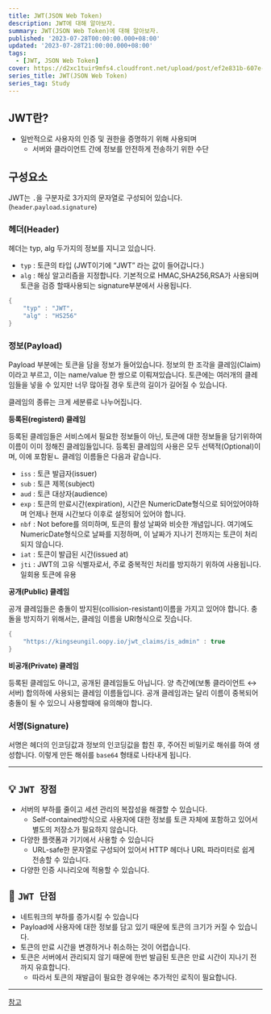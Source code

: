```yaml
---
title: JWT(JSON Web Token)
description: JWT에 대해 알아보자.
summary: JWT(JSON Web Token)에 대해 알아보자.
published: '2023-07-28T00:00:00.000+08:00'
updated: '2023-07-28T21:00:00.000+08:00'
tags:
  - [JWT, JSON Web Token]
cover: https://d2xc1tuir9mfs4.cloudfront.net/upload/post/ef2e831b-607e-435f-a053-820d7f9282e6.png
series_title: JWT(JSON Web Token)
series_tag: Study
---
```

## JWT란?

- 일반적으로 사용자의 인증 및 권한을 증명하기 위해 사용되며
  - 서버와 클라이언트 간에 정보를 안전하게 전송하기 위한 수단

## 구성요소

JWT는 `.`을 구분자로 3가지의 문자열로 구성되어 있습니다. (`header`.`payload`.`signature`)

### 헤더(Header)

헤더는 typ, alg 두가지의 정보를 지니고 있습니다.

- `typ` : 토큰의 타입 (JWT이기에 “JWT” 라는 값이 들어갑니다.)
- `alg` : 해싱 알고리즘을 지정합니다. 기본적으로 HMAC,SHA256,RSA가 사용되며 토큰을 검증 할때사용되는 signature부분에서 사용됩니다.

```java
{
	"typ" : "JWT",
	"alg" : "HS256"
}
```

### 정보(Payload)

Payload 부분에는 토큰을 담을 정보가 들어있습니다. 정보의 한 조각을 클레임(Claim)이라고 부르고, 이는 name/value 한 쌍으로 이뤄져있습니다. 토큰에는 여러개의 클레임들을 넣을 수 있지만 너무 많아질 경우 토큰의 길이가 길어질 수 있습니다.

클레임의 종류는 크게 세분류로 나누어집니다.

**등록된(registerd) 클레임**

등록된 클레임들은 서비스에서 필요한 정보들이 아닌, 토큰에 대한 정보들을 담기위하여 이름이 이미 정해진 클레임들입니다. 등록된 클레임의 사용은 모두 선택적(Optional)이며, 이에 포함됟ㄴ 클레임 이름들은 다음과 같습니다.

- `iss` : 토큰 발급자(issuer)
- `sub` : 토큰 제목(subject)
- `aud` : 토큰 대상자(audience)
- `exp` : 토큰의 만료시간(expiration), 시간은 NumericDate형식으로 되어있어야하며 언제나 현재 시간보다 이후로 설정되어 있어야 합니다.
- `nbf` : Not before를 의미하며, 토큰의 활성 날짜와 비슷한 개념입니다. 여기에도 NumericDate형식으로 날짜를 지정하며, 이 날짜가 지나기 전까지는 토큰이 처리되지 않습니다.
- `iat` : 토큰이 발급된 시간(issued at)
- `jti` : JWT의 고유 식별자로서, 주로 중복적인 처리를 방지하기 위하여 사용됩니다. 일회용 토큰에 유용

**공개(Public) 클레임**

공개 클레임들은 충돌이 방지된(collision-resistant)이름을 가지고 있어야 합니다. 충돌을 방지하기 위해서는, 클레임 이름을 URI형식으로 짓습니다.

```java
{
	"https://kingseungil.oopy.io/jwt_claims/is_admin" : true
}
```

**비공개(Private) 클레임**

등록된 클레임도 아니고, 공개된 클레임들도 아닙니다. 양 측간에(보통 클라이언트 ↔ 서버) 합의하에 사용되는 클레임 이름들입니다. 공개 클레임과는 달리 이름이 중복되어 충돌이 될 수 있으니 사용할때에 유의해야 합니다.

### 서명(Signature)

서명은 헤더의 인코딩값과 정보의 인코딩값을 합친 후, 주어진 비밀키로 해쉬를 하여 생성합니다. 이렇게 만든 해쉬를 `base64` 형태로 나타내게 됩니다.

---

## 💡 `JWT 장점`

- 서버의 부하를 줄이고 세션 관리의 복잡성을 해결할 수 있습니다.
  - Self-contained방식으로 사용자에 대한 정보를 토큰 자체에 포함하고 있어서 별도의 저장소가 필요하지 않습니다.
- 다양한 플랫폼과 기기에서 사용할 수 있습니다
  - URL-safe한 문자열로 구성되어 있어서 HTTP 헤더나 URL 파라미터로 쉽게 전송할 수 있습니다.
- 다양한 인증 시나리오에 적용할 수 있습니다.

## 🚨 `JWT 단점`

- 네트워크의 부하를 증가시킬 수 있습니다
- Payload에 사용자에 대한 정보를 담고 있기 때문에 토큰의 크기가 커질 수 있습니다.
- 토큰의 만료 시간을 변경하거나 취소하는 것이 어렵습니다.
- 토큰은 서버에서 관리되지 않기 때문에 한번 발급된 토큰은 만료 시간이 지나기 전까지 유효합니다. 
  - 따라서 토큰의 재발급이 필요한 경우에는 추가적인 로직이 필요합니다.

---

[참고](https://gyoogle.dev/blog/web-knowledge/JWT.html)
